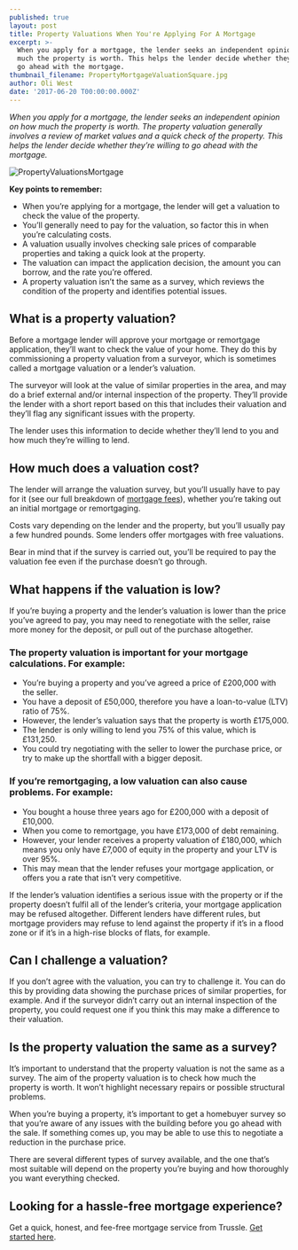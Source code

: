 ```yaml
---
published: true
layout: post
title: Property Valuations When You're Applying For A Mortgage
excerpt: >-
  When you apply for a mortgage, the lender seeks an independent opinion on how
  much the property is worth. This helps the lender decide whether they want to
  go ahead with the mortgage. 
thumbnail_filename: PropertyMortgageValuationSquare.jpg
author: Oli West
date: '2017-06-20 T00:00:00.000Z'
---
```

_When you apply for a mortgage, the lender seeks an independent opinion on how much the property is worth. The property valuation generally involves a review of market values and a quick check of the property. This helps the lender decide whether they’re willing to go ahead with the mortgage._ 

![PropertyValuationsMortgage]({{site.baseurl}}/images/post_images/PropertyMortgageValuation.jpg)

**Key points to remember:**  
- When you’re applying for a mortgage, the lender will get a valuation to check the value of the property. 
- You’ll generally need to pay for the valuation, so factor this in when you’re calculating costs. 
- A valuation usually involves checking sale prices of comparable properties and taking a quick look at the property. 
- The valuation can impact the application decision, the amount you can borrow, and the rate you’re offered. 
- A property valuation isn’t the same as a survey, which reviews the condition of the property and identifies potential issues. 
 
## What is a property valuation? 
Before a mortgage lender will approve your mortgage or remortgage application, they’ll want to check the value of your home. They do this by commissioning a property valuation from a surveyor, which is sometimes called a mortgage valuation or a lender’s valuation. 
 
The surveyor will look at the value of similar properties in the area, and may do a brief external and/or internal inspection of the property. They’ll provide the lender with a short report based on this that includes their valuation and they’ll flag any significant issues with the property. 
 
The lender uses this information to decide whether they’ll lend to you and how much they’re willing to lend. 
 
## How much does a valuation cost? 
The lender will arrange the valuation survey, but you’ll usually have to pay for it (see our full breakdown of [mortgage fees](https://trussle.com/blog/fees-getting-a-mortgage)), whether you’re taking out an initial mortgage or remortgaging. 
 
Costs vary depending on the lender and the property, but you’ll usually pay a few hundred pounds. Some lenders offer mortgages with free valuations. 
 
Bear in mind that if the survey is carried out, you’ll be required to pay the valuation fee even if the purchase doesn’t go through.  
 
## What happens if the valuation is low?
If you’re buying a property and the lender’s valuation is lower than the price you’ve agreed to pay, you may need to renegotiate with the seller, raise more money for the deposit, or pull out of the purchase altogether. 
 
### The property valuation is important for your mortgage calculations. For example:
- You’re buying a property and you’ve agreed a price of £200,000 with the seller.
- You have a deposit of £50,000, therefore you have a loan-to-value (LTV) ratio of 75%.
- However, the lender’s valuation says that the property is worth £175,000.
- The lender is only willing to lend you 75% of this value, which is £131,250.
- You could try negotiating with the seller to lower the purchase price, or try to make up the shortfall with a bigger deposit. 
 
### If you’re remortgaging, a low valuation can also cause problems. For example:
- You bought a house three years ago for £200,000 with a deposit of £10,000.
- When you come to remortgage, you have £173,000 of debt remaining.
- However, your lender receives a property valuation of £180,000, which means you only have £7,000 of equity in the property and your LTV is over 95%.
- This may mean that the lender refuses your mortgage application, or offers you a rate that isn’t very competitive.
 
If the lender’s valuation identifies a serious issue with the property or if the property doesn’t fulfil all of the lender’s criteria, your mortgage application may be refused altogether. Different lenders have different rules, but mortgage providers may refuse to lend against the property if it’s in a flood zone or if it’s in a high-rise blocks of flats, for example. 
 
## Can I challenge a valuation?
If you don’t agree with the valuation, you can try to challenge it. You can do this by providing data showing the purchase prices of similar properties, for example. And if the surveyor didn’t carry out an internal inspection of the property, you could request one if you think this may make a difference to their valuation. 
 
## Is the property valuation the same as a survey? 
It’s important to understand that the property valuation is not the same as a survey. The aim of the property valuation is to check how much the property is worth. It won’t highlight necessary repairs or possible structural problems. 
 
When you’re buying a property, it’s important to get a homebuyer survey so that you’re aware of any issues with the building before you go ahead with the sale. If something comes up, you may be able to use this to negotiate a reduction in the purchase price. 
 
There are several different types of survey available, and the one that’s most suitable will depend on the property you’re buying and how thoroughly you want everything checked. 
 
## Looking for a hassle-free mortgage experience? 
Get a quick, honest, and fee-free mortgage service from Trussle. [Get started here](https://trussle.com/?utm_source=blog&utm_medium=get-started-cta&utm_campaign=170503).
 
 
